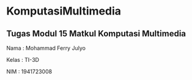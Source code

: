 # KomputasiMultimedia

## Tugas Modul 15 Matkul Komputasi Multimedia

Nama : Mohammad Ferry Julyo

Kelas : TI-3D

NIM : 1941723008